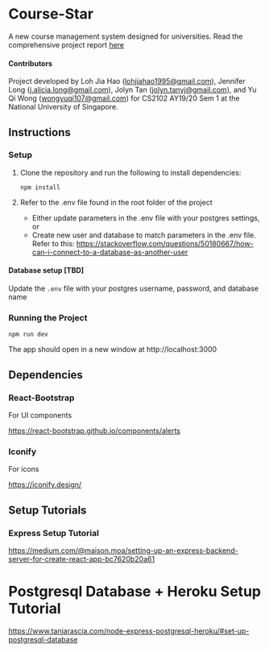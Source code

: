 # Course-Star

A new course management system designed for universities. Read the comprehensive project report [here](https://docs.google.com/document/d/1ENF5UO0I38q2edzLOLcoxlV74OWQ3HdITq-fU0ZmC04/edit?usp=sharing)

#### Contributors

Project developed by Loh Jia Hao (lohjiahao1995@gmail.com), Jennifer Long (j.alicia.long@gmail.com), Jolyn Tan (jolyn.tanyj@gmail.com), and Yu Qi Wong (wongyuqi107@gmail.com) for CS2102 AY19/20 Sem 1 at the National University of Singapore.

## Instructions

### Setup

1. Clone the repository and run the following to install dependencies:

   `npm install`

2. Refer to the .env file found in the root folder of the project
   - Either update parameters in the .env file with your postgres settings, or
   - Create new user and database to match parameters in the .env file. Refer to this: https://stackoverflow.com/questions/50180667/how-can-i-connect-to-a-database-as-another-user

#### Database setup [TBD]

Update the `.env` file with your postgres username, password, and database name

### Running the Project

`npm run dev`

The app should open in a new window at http://localhost:3000

## Dependencies

### React-Bootstrap

For UI components

https://react-bootstrap.github.io/components/alerts

### Iconify

For icons

https://iconify.design/

## Setup Tutorials

### Express Setup Tutorial

https://medium.com/@maison.moa/setting-up-an-express-backend-server-for-create-react-app-bc7620b20a61

# Postgresql Database + Heroku Setup Tutorial

https://www.taniarascia.com/node-express-postgresql-heroku/#set-up-postgresql-database
